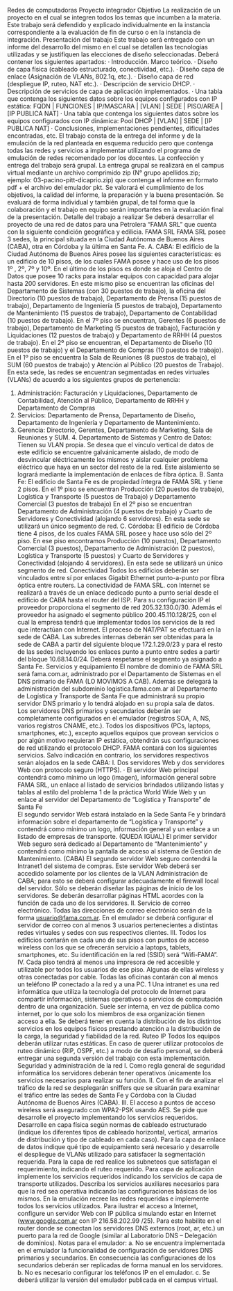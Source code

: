 Redes de computadoras 
Proyecto integrador 
Objetivo 
La realización de un proyecto en el cual se integren todos los temas que incumben a la materia. Este trabajo será defendido y explicado individualmente en la instancia correspondiente a la evaluación de fin de curso o en la instancia de integración. 
Presentación del trabajo 
Este trabajo será entregado con un informe del desarrollo del mismo en el cual se detallen las tecnologías utilizadas y se justifiquen las elecciones de diseño seleccionadas. 
Deberá contener los siguientes apartados: 
· Introducción. Marco teórico. 
· Diseño de capa física (cableado estructurado, conectividad, etc.). 
· Diseño capa de enlace (Asignación de VLANs, 802.1q, etc.). 
· Diseño capa de red (despliegue IP, ruteo, NAT etc.). 
· Descripción de servicio DHCP. 
· Descripción de servicios de capa de aplicación implementados. 
· Una tabla que contenga los siguientes datos sobre los equipos configurados con IP estática: FQDN | FUNCIONES | IP/MASCARA | [VLAN] | SEDE | PISO/AREA | [IP PUBLICA NAT] · Una tabla que contenga los siguientes datos sobre los equipos configurados con IP dinámica: 
Pool DHCP | [VLAN] | SEDE | [IP PUBLICA NAT] 
· Conclusiones, implementaciones pendientes, dificultades encontradas, etc. 
El trabajo consta de la entrega del informe y de la emulación de la red planteada en esquema reducido pero que contenga todas las redes y servicios a implementar utilizando el programa de emulación de redes recomendado por los docentes. La confección y entrega del trabajo será grupal. 
La entrega grupal se realizará en el campus virtual mediante un archivo comprimido zip (N° grupo apellidos.zip; ejemplo: 03-pacino-pitt-dicaprio.zip) que contenga el informe en formato pdf + el archivo del emulador pkt. 
Se valorará el cumplimiento de los objetivos, la calidad del informe, la preparación y la buena presentación. 
Se evaluará de forma individual y también grupal, de tal forma que la colaboración y el trabajo en equipo serán importantes en la evaluación final de la presentación. 
Detalle del trabajo a realizar 
Se deberá desarrollar el proyecto de una red de datos para una Petrolera “FAMA SRL” que cuenta con la siguiente condición geográfica y edilicia. 
FAMA SRL 
FAMA SRL posee 3 sedes, la principal situada en la Ciudad Autónoma de Buenos Aires (CABA), otra en Córdoba y la última en Santa Fe. 
A. CABA: El edificio de la Ciudad Autónoma de Buenos Aires posee las siguientes características: es un edificio de 10 pisos, de los cuales FAMA posee y hace uso de los pisos 1º , 2º, 7º y 10º.
En el último de los pisos es donde se aloja el Centro de Datos que posee 10 racks para instalar equipos con capacidad para alojar hasta 200 servidores. En este mismo piso se encuentran las oficinas del Departamento de Sistemas (con 30 puestos de trabajo), la oficina del Directorio (10 puestos de trabajo), Departamento de Prensa (15 puestos de trabajo), Departamento de Ingeniería (5 puestos de trabajo), Departamento de Mantenimiento (15 puestos de trabajo), Departamento de Contabilidad (10 puestos de trabajo). 
En el 7º piso se encuentran, Gerentes (6 puestos de trabajo), Departamento de Marketing (5 puestos de trabajo), Facturación y Liquidaciones (12 puestos de trabajo) y Departamento de RRHH (4 puestos de trabajo). 
En el 2º piso se encuentran, el Departamento de Diseño (10 puestos de trabajo) y el Departamento de Compras (10 puestos de trabajo). 
En el 1º piso se encuentra la Sala de Reuniones (8 puestos de trabajo), el SUM (60 puestos de trabajo) y Atención al Público (20 puestos de Trabajo). 
En esta sede, las redes se encuentran segmentadas en redes virtuales (VLANs) de acuerdo a los siguientes grupos de pertenencia: 
1. Administración: Facturación y Liquidaciones, Departamento de Contabilidad, Atención al Público, Departamento de RRHH y Departamento de Compras 
2. Servicios: Departamento de Prensa, Departamento de Diseño, Departamento de Ingeniería y Departamento de Mantenimiento. 
3. Gerencia: Directorio, Gerentes, Departamento de Marketing, Sala de Reuniones y SUM. 4. Departamento de Sistemas y Centro de Datos: Tienen su VLAN propia. 
Se desea que el vínculo vertical de datos de este edificio se encuentre galvánicamente aislado, de modo de desvincular eléctricamente los mismos y aislar cualquier problema eléctrico que haya en un sector del resto de la red. Este aislamiento se logrará mediante la implementación de enlaces de fibra óptica. 
B. Santa Fe: El edificio de Santa Fe es de propiedad íntegra de FAMA SRL y tiene 2 pisos. 
En el 1º piso se encuentran Producción (20 puestos de trabajo), Logística y Transporte (5 puestos de Trabajo) y Departamento Comercial (3 puestos de trabajo) 
En el 2º piso se encuentran Departamento de Administración (4 puestos de trabajo) y Cuarto de Servidores y Conectividad (alojando 6 servidores). 
En esta sede se utilizará un único segmento de red. 
C. Córdoba: El edificio de Córdoba tiene 4 pisos, de los cuales FAMA SRL posee y hace uso sólo del 2º piso. 
En ese piso encontramos Producción (10 puestos), Departamento Comercial (3 puestos), Departamento de Administración (2 puestos), Logística y Transporte (5 puestos) y Cuarto de Servidores y Conectividad (alojando 4 servidores). 
En esta sede se utilizará un único segmento de red. 
Conectividad 
Todos los edificios deberán ser vinculados entre sí por enlaces Gigabit Ethernet punto-a-punto por fibra óptica entre routers.
La conectividad de FAMA SRL. con Internet se realizará a través de un enlace dedicado punto a punto serial desde el edificio de CABA hasta el router del ISP. Para su configuración IP el proveedor proporciona el segmento de red 205.32.130.0/30.
Además el proveedor ha asignado el segmento público 200.45.110.128/25, con el cual la empresa tendrá que implementar todos los servicios de la red que interactúan con Internet. El proceso de NAT/PAT se efectuará en la sede de CABA. 
Las subredes internas deberán ser obtenidas para la sede de CABA a partir del siguiente bloque 172.1.29.0/23 y para el resto de las sedes incluyendo los enlaces punto a punto entre sedes a partir del bloque 10.68.14.0/24. Deberá respetarse el segmento ya asignado a Santa Fe. 
Servicios y equipamiento 
El nombre de dominio de FAMA SRL será fama.com.ar, administrado por el Departamento de Sistemas en el DNS primario de FAMA (LO MOVIMOS A CAB). 
Además se delegará la administración del subdominio logistica.fama.com.ar al Departamento de Logística y Transporte de Santa Fe que administrará su propio servidor DNS primario y lo tendrá alojado en su propia sala de datos. 
Los servidores DNS primarios y secundarios deberán ser completamente configurados en el emulador (registros SOA, A, NS, varios registros CNAME, etc.).
Todos los dispositivos (PCs, laptops, smartphones, etc.), excepto aquellos equipos que provean servicios o por algún motivo requieran IP estática, obtendrán sus configuraciones de red utilizando el protocolo DHCP. 
FAMA contará con los siguientes servicios. Salvo indicación en contrario, los servidores respectivos serán alojados en la sede CABA: 
I. Dos servidores Web y dos servidores Web con protocolo seguro (HTTPS). · 
El servidor Web principal contendrá como mínimo un logo (imagen), información general sobre FAMA SRL, un enlace al listado de servicios brindados utilizando listas y tablas al estilo del problema 1 de la práctica World Wide Web y un enlace al servidor del Departamento de “Logística y Transporte” de Santa Fe  
El segundo servidor Web estará instalado en la Sede Santa Fe y brindará información sobre el departamento de “Logística y Transporte” y contendrá como mínimo un logo, información general y un enlace a un listado de empresas de transporte. (QUEDA IGUAL)
El primer servidor Web seguro será dedicado al Departamento de “Mantenimiento” y contendrá como mínimo la pantalla de acceso al sistema de Gestión de Mantenimiento. (CABA)
El segundo servidor Web seguro contendrá la Intranet1 del sistema de compras. Este 
servidor Web deberá ser accedido solamente por los clientes de la VLAN Administración de CABA; para esto se deberá configurar adecuadamente el firewall local del servidor. 
Sólo se deberán diseñar las páginas de inicio de los servidores. Se deberán desarrollar páginas HTML acordes con la función de cada uno de los servidores. 
II. Servicio de correo electrónico. 
Todas las direcciones de correo electrónico serán de la forma usuario@fama.com.ar. 
En el emulador se deberá configurar el servidor de correo con al menos 3 usuarios pertenecientes a distintas redes virtuales y sedes con sus respectivos clientes. 
III. Todos los edificios contarán en cada uno de sus pisos con puntos de acceso wireless con los que se ofrecerán servicio a laptops, tablets, smartphones, etc. Su identificación en la red (SSID) será “Wifi-FAMA”. 
IV. Cada piso tendrá al menos una impresora de red accesible y utilizable por todos los usuarios de ese piso. Algunas de ellas wireless y otras conectadas por cable. Todas las oficinas contarán con al menos un teléfono IP conectado a la red y a una PC.
1 Una intranet es una red informática que utiliza la tecnología del protocolo de Internet para compartir información, sistemas operativos o servicios de computación dentro de una organización. Suele ser interna, en vez de pública como internet, por lo que solo los miembros de esa organización tienen acceso a ella. 
Se deberá tener en cuenta la distribución de los distintos servicios en los equipos físicos prestando atención a la distribución de la carga, la seguridad y fiabilidad de la red. 
Ruteo IP 
Todos los equipos deberán utilizar rutas estáticas. 
En caso de querer utilizar protocolos de ruteo dinámico (RIP, OSPF, etc.) a modo de desafío personal, se deberá entregar una segunda versión del trabajo con esta implementación. 
Seguridad y administración de la red 
I. Como regla general de seguridad informática los servidores deberán tener operativos únicamente los servicios necesarios para realizar su función. 
II. Con el fin de analizar el tráfico de la red se desplegarán sniffers que se situarán para examinar el tráfico entre las sedes de Santa Fe y Córdoba con la Ciudad Autónoma de Buenos Aires (CABA). 
III. El acceso a puntos de acceso wireless será asegurado con WPA2-PSK usando AES. 
Se pide que desarrolle el proyecto implementando los servicios requeridos. Desarrolle en capa física según normas de cableado estructurado (indique los diferentes tipos de cableado horizontal, vertical, armarios de distribución y tipo de cableado en cada caso). Para la capa de enlace de datos indique qué tipo de equipamiento será necesario y desarrolle el despliegue de VLANs utilizado para satisfacer la segmentación requerida. Para la capa de red realice los subneteos que satisfagan el requerimiento, indicando el ruteo requerido. Para capa de aplicación implemente los servicios requeridos indicando los servicios de capa de transporte utilizados. Describa los servicios auxiliares necesarios para que la red sea operativa indicando las configuraciones básicas de los mismos. 
En la emulación recree las redes requeridas e implemente todos los servicios utilizados. 
Para ilustrar el acceso a Internet, configure un servidor Web con IP pública simulando estar en Internet (www.google.com.ar con IP 216.58.202.99 /25). Para esto habilite en el router donde se conectan los servidores DNS externos (root, ar, etc.) un puerto para la red de Google (similar al Laboratorio DNS – Delegación de dominios). 
Notas para el emulador: 
a. No se encuentra implementada en el emulador la funcionalidad de configuración de servidores DNS primarios y secundarios. En consecuencia las configuraciones de los secundarios deberán ser replicadas de forma manual en los servidores. 
b. No es necesario configurar los teléfonos IP en el emulador. 
c. Se deberá utilizar la versión del emulador publicada en el campus virtual.
